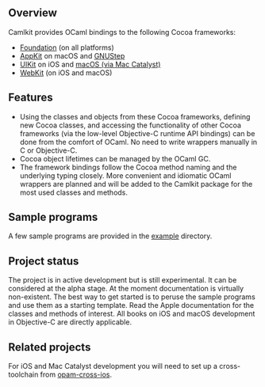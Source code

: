 ## Overview

Camlkit provides OCaml bindings to the following Cocoa frameworks:
* [Foundation](https://developer.apple.com/documentation/foundation?language=objc)
  (on all platforms)
* [AppKit](https://developer.apple.com/documentation/appkit?language=objc)
  on macOS and [GNUStep](https://gnustep.github.io/)
* [UIKit](https://developer.apple.com/documentation/uikit?language=objc)
  on iOS and [macOS (via Mac Catalyst)](https://developer.apple.com/mac-catalyst/)
* [WebKit](https://developer.apple.com/documentation/webkit?language=objc)
  (on iOS and macOS)

## Features

* Using the classes and objects from these Cocoa frameworks, defining new
  Cocoa classes, and accessing the functionality of other Cocoa frameworks
  (via the low-level Objective-C runtime API bindings) can be done from the
  comfort of OCaml. No need to write wrappers manually in C or Objective-C.
* Cocoa object lifetimes can be managed by the OCaml GC.
* The framework bindings follow the Cocoa method naming and the underlying
  typing closely. More convenient and idiomatic OCaml wrappers are planned
  and will be added to the Camlkit package for the most used classes and methods.

## Sample programs

A few sample programs are provided in the
[example](https://github.com/dboris/camlkit/tree/main/example) directory.

## Project status

The project is in active development but is still experimental. It can be
considered at the alpha stage. At the moment documentation is virtually
non-existent. The best way to get started is to peruse the sample programs and
use them as a starting template. Read the Apple documentation for the classes
and methods of interest. All books on iOS and macOS development in Objective-C
are directly applicable.

## Related projects

For iOS and Mac Catalyst development you will need to set up a cross-toolchain
from [opam-cross-ios](https://github.com/ocaml-cross/opam-cross-ios).
